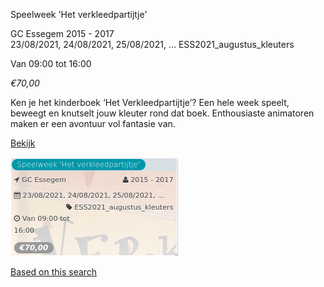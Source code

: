 Speelweek 'Het verkleedpartijtje'

GC Essegem 2015 - 2017  
23/08/2021, 24/08/2021, 25/08/2021, ... ESS2021\_augustus\_kleuters  

Van 09:00 tot 16:00

*€70,00*

  

Ken je het kinderboek ‘Het Verkleedpartijtje’? Een hele week speelt, beweegt en knutselt jouw kleuter rond dat boek. Enthousiaste animatoren maken er een avontuur vol fantasie van.  

[Bekijk](https://tickets.vgc.be/activity/subscribe/ESS2021_augustus_kleuters)

![](60836.png)

[Based on this search](https://tickets.vgc.be/activity/index?&vrijeplaatsen=1&Age%5B%5D=3%2C4&entity=109)